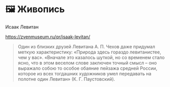 
# 🖼️ Живопись




Исаак Левитан

https://zvenmuseum.ru/qr/isaak-levitan/


> Один из близких друзей Левитана А. П. Чехов даже придумал меткую характеристику: «Природа здесь гораздо левитанистее, чем у вас». «Вначале это казалось шуткой, но со временем стало ясно, что в этом веселом слове заключен точный смысл – оно выражало собою то особое обаяние пейзажа средней России, которое из всех тогдашних художников умел передавать на полотне один Левитан» (К. Г. Паустовский).
